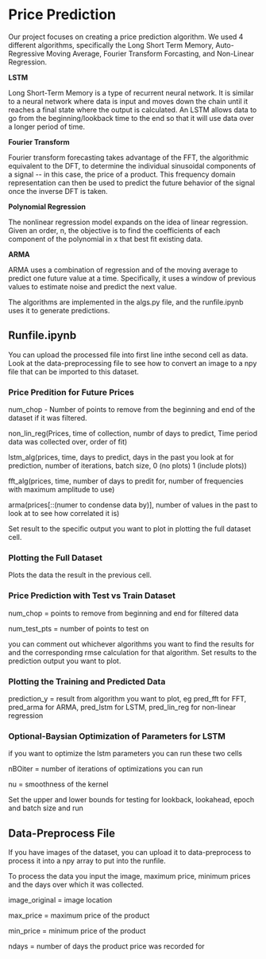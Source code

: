 # Price Prediction

Our project focuses on creating a price prediction algorithm. We used 4 different algorithms, specifically the Long Short Term Memory, Auto-Regressive Moving Average, Fourier Transform Forcasting, and Non-Linear Regression. 

**LSTM**

Long Short-Term Memory is a type of recurrent neural network. It is similar to a neural network where data is input and moves down the chain until it reaches a final state where the output is calculated. An LSTM allows data to go from the beginning/lookback time to the end so that it will use data over a longer period of time. 

**Fourier Transform**

Fourier transform forecasting takes advantage of the FFT, the algorithmic equivalent to the DFT, to determine the individual sinusoidal components of a signal -- in this case, the price of a product. This frequency domain representation can then be used to predict the future behavior of the signal once the inverse DFT is taken.

**Polynomial Regression**

The nonlinear regression model expands on the idea of linear regression. Given an order, n, the objective is to find the coefficients of each component of the polynomial in x that best fit existing data.

**ARMA**

ARMA uses a combination of regression and of the moving average to predict one future value at a time. Specifically, it uses a window of previous values to estimate noise and predict the next value.

The algorithms are implemented in the algs.py file, and the runfile.ipynb uses it to generate predictions. 

## Runfile.ipynb

You can upload the processed file into first line inthe second cell as data. Look at the data-preprocessing file to see how to convert an image to a npy file that can be imported to this dataset. 

### Price Predition for Future Prices

num_chop - Number of points to remove from the beginning and end of the dataset if it was filtered.

non_lin_reg(Prices, time of collection, numbr of days to predict, Time period data was collected over, order of fit)

lstm_alg(prices, time, days to predict, days in the past you look at for prediction, number of iterations, batch size, 0 (no plots) 1 (include plots))

fft_alg(prices, time, number of days to predit for, number of frequencies with maximum amplitude to use)

arma(prices[::(numer to condense data by)], number of values in the past to look at to see how correlated it is)

Set result to the specific output you want to plot in plotting the full dataset cell. 


### Plotting the Full Dataset
    
Plots the data the result in the previous cell.
    

### Price Prediction with Test vs Train Dataset

num_chop = points to remove from beginning and end for filtered data

num_test_pts = number of points to test on

you can comment out whichever algorithms you want to find the results for and the corresponding rmse calculation for that algorithm. Set results to the prediction output you want to plot. 


### Plotting the Training and Predicted Data

prediction_y = result from algorithm you want to plot, eg pred_fft for FFT, pred_arma for ARMA, pred_lstm for LSTM, pred_lin_reg for non-linear regression


### Optional-Baysian Optimization of Parameters for LSTM

if you want to optimize the lstm parameters you can run these two cells

nBOiter = number of iterations of optimizations you can run

nu = smoothness of the kernel

Set the upper and lower bounds for testing for lookback, lookahead, epoch and batch size and run


## Data-Preprocess File

If you have images of the dataset, you can upload it to data-preprocess to process it into a npy array to put into the runfile. 

To process the data you input the image, maximum price, minimum prices and the days over which it was collected. 

image_original = image location

max_price = maximum price of the product 

min_price = minimum price of the product

ndays = number of days the product price was recorded for
